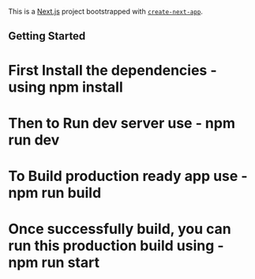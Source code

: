This is a [Next.js](https://nextjs.org) project bootstrapped with [`create-next-app`](https://nextjs.org/docs/app/api-reference/cli/create-next-app).

## Getting Started
# First Install the dependencies - using npm install
# Then to Run dev server use - npm run dev
# To Build production ready app use - npm run build
# Once successfully build, you can run this production build using - npm run start
